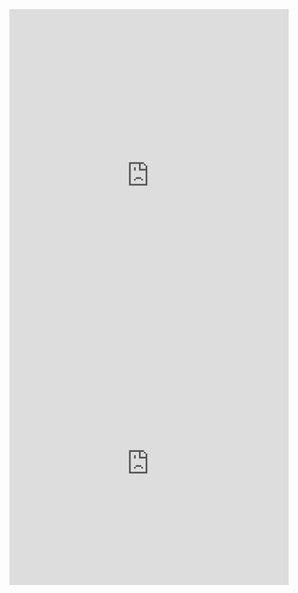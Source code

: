 <iframe width="100%" height="600" frameborder="0"
  src="https://observablehq.com/embed/3af1f61f1f7139f7@133?cells=bar_chart"></iframe>

<iframe width="100%" height="438" frameborder="0"
  src="https://observablehq.com/embed/3af1f61f1f7139f7@134?cells=exercicio2"></iframe>
